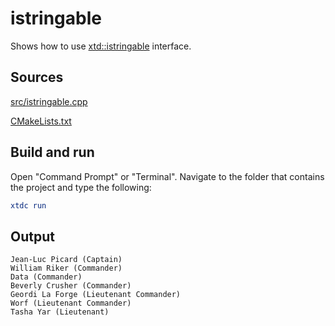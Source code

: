 # istringable

Shows how to use [xtd::istringable](https://gammasoft71.github.io/xtd/reference_guides/latest/classxtd_1_1istringable.html) interface.

## Sources

[src/istringable.cpp](src/istringable.cpp)

[CMakeLists.txt](CMakeLists.txt)

## Build and run

Open "Command Prompt" or "Terminal". Navigate to the folder that contains the project and type the following:

```cmake
xtdc run
```

## Output

```
Jean-Luc Picard (Captain)
William Riker (Commander)
Data (Commander)
Beverly Crusher (Commander)
Geordi La Forge (Lieutenant Commander)
Worf (Lieutenant Commander)
Tasha Yar (Lieutenant)
```
